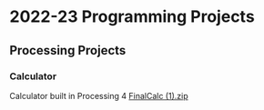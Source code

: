 # 2022-23 Programming Projects

## Processing Projects

### Calculator 
Calculator built in Processing 4
[FinalCalc (1).zip]()

